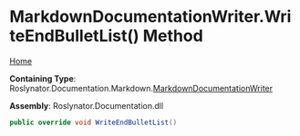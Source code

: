 <a name="_top"></a>

# MarkdownDocumentationWriter\.WriteEndBulletList\(\) Method

[Home](../../../../../README.md#_top)

**Containing Type**: Roslynator\.Documentation\.Markdown\.[MarkdownDocumentationWriter](../README.md#_top)

**Assembly**: Roslynator\.Documentation\.dll

```csharp
public override void WriteEndBulletList()
```

